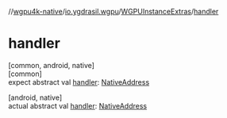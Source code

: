 //[wgpu4k-native](../../../index.md)/[io.ygdrasil.wgpu](../index.md)/[WGPUInstanceExtras](index.md)/[handler](handler.md)

# handler

[common, android, native]\
[common]\
expect abstract val [handler](handler.md): [NativeAddress](../../ffi/-native-address/index.md)

[android, native]\
actual abstract val [handler](handler.md): [NativeAddress](../../ffi/-native-address/index.md)
